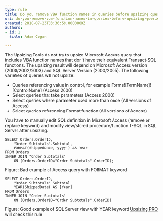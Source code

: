 ```yaml
---
type: rule
title: Do you remove VBA function names in queries before upsizing queries (Upsizing problem)?
uri: do-you-remove-vba-function-names-in-queries-before-upsizing-queries-upsizing-problem
created: 2010-07-23T03:36:59.0000000Z
authors:
- id: 1
  title: Adam Cogan

---
```


The Upsizing Tools do not try to upsize Microsoft Access query that includes VBA function names that don't have their equivalent Transact-SQL functions. The upsizing result will depend on Microsoft Access version (2000/2002/2003) and SQL Server Version (2000/2005). The following varieties of queries will not upsize: <br> 
- Queries referencing value in control, for example Forms![FormName]![ControlName] (Access 2000)
- Select queries that take parameters (Access 2000)
- Select queries where parameter used more than once (All versions of Access)
- Select queries referencing Format function (All versions of Access)


You have to manually edit SQL definition in Microsoft Access (remove or replace keyword) and modify view/stored procedure/function T-SQL in SQL Server after upsizing.


```
SELECT Orders.OrderID,
    "Order Subtotals".Subtotal, 
    FORMAT(ShippedDate,'yyyy') AS Year 
FROM Orders 
INNER JOIN "Order Subtotals" 
    ON (Orders.OrderID="Order Subtotals".OrderID);
```

Figure: Bad example of Access query with FORMAT keyword

```
SELECT Orders.OrderID,
    "Order Subtotals".Subtotal, 
    YEAR(ShippedDate) AS [Year] 
FROM Orders 
INNER JOIN "Order Subtotals" 
    ON (Orders.OrderID="Order Subtotals".OrderID)
```

Figure: Good example of SQL Server view with YEAR keyword 
[Upsizing PRO](http&#58;//www.ssw.com.au/ssw/UpsizingPRO) will check this rule
